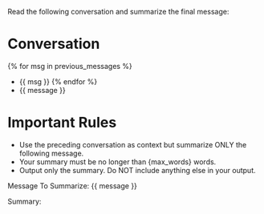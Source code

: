 Read the following conversation and summarize the final message:

# Conversation
{% for msg in previous_messages %}
- {{ msg }}
{% endfor %}
- {{ message }}

# Important Rules
- Use the preceding conversation as context but summarize ONLY the following message.
- Your summary must be no longer than {max_words} words.
- Output only the summary. Do NOT include anything else in your output.

Message To Summarize:
{{ message }}

Summary: